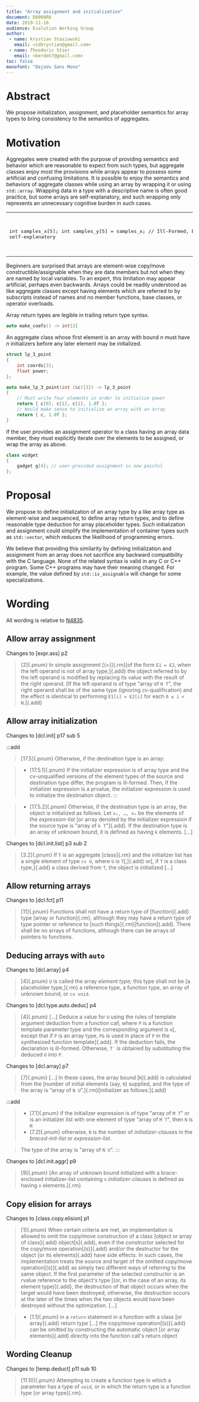 ```yaml
---
title: "Array assignment and initialization"
document: D0000R0
date: 2019-11-16
audience: Evolution Working Group
author:
 - name: Krystian Stasiowski
   email: <sdkrystian@gmail.com>
 - name: Theodoric Stier
   email: <kerdek7@gmail.com>
toc: false
monofont: "DejaVu Sans Mono"
---
```


# Abstract

We propose initialization, assignment, and placeholder semantics for array types to bring consistency to the semantics of aggregates.

# Motivation

Aggregates were created with the purpose of providing semantics and behavior which are reasonable to expect from such types, but aggregate classes enjoy most the provisions while arrays appear to possess some artificial and confusing limitations. It is possible to enjoy the semantics and behaviors of aggregate classes while using an array by wrapping it or using `std::array`. Wrapping data in a type with a descriptive name is often good practice, but some arrays are self-explanatory, and such wrapping only represents an unnecessary cognitive burden in such cases.

<table>
<tr>
<td  valign="top">
<pre lang="cpp">

int samples_x[5];
int samples_y[5] = samples_x;
// Ill-Formed, but self-explanatory

</pre>
</td>
<td  valign="top">
<pre lang="cpp">

struct samples { int s[5]; };
samples x;
samples y = x; // OK, but why?

</pre>
</td>
</tr>
</table>

Beginners are surprised that arrays are element-wise copy/move constructible/assignable when they are data members but not when they are named by local variables. To an expert, this limitation may appear artificial, perhaps even backwards. Arrays could be readily understood as like aggregate classes except having elements which are referred to by subscripts instead of names and no member functions, base classes, or operator overloads.

Array return types are legible in trailing return type syntax.

```cpp
auto make_coefs() -> int[3]
```

An aggregate class whose first element is an array with bound *n* must have *n* initializers before any later element may be initialized.

```cpp
struct lp_3_point
{
    int coords[3];
    float power;
};

auto make_lp_3_point(int (&c)[3]) -> lp_3_point
{
    // Must write four elements in order to initialize power
    return { c[0], c[1], c[2], 1.0f };
    // Would make sense to initialize an array with an array
    return { c, 1.0f };
}
```

If the user provides an assignment operator to a class having an array data member, they must explicitly iterate over the elements to be assigned, or wrap the array as above.

```cpp
class widget
{
    gadget g[4]; // user-provided assignment is now painful
};
```

# Proposal

We propose to define initialization of an array type by a like array type as element-wise and sequenced, to define array return types, and to define reasonable type deduction for array placeholder types. Such initialization and assignment could simplify the implementation of container types such as `std::vector`, which reduces the likelihood of programming errors.

We believe that providing this similarity by defining initialization and assignment from an array does not sacrifice any backward compatibility with the C language. None of the related syntax is valid in any C or C++ program. Some C++ programs may have their meaning changed. For example, the value defined by `std::is_assignable` will change for some specializations.

# Wording

All wording is relative to [N4835](http://www.open-std.org/jtc1/sc22/wg21/docs/papers/2019/n4835.pdf).

## Allow array assignment

Changes to [expr.ass] p2

> [2]{.pnum} In simple assignment [(=)]{.rm}[of the form `E1 = E2`, when the left operand is not of array type,]{.add} the object referred to by the left operand is modified by replacing its value with the result of the right operand. [If the left operand is of type "array of `N T`", the right operand shall be of the same type (ignoring cv-qualification) and the effect is identical to performing `E1[i] = E2[i]` for each `0 ≤ i < N`.]{.add}

## Allow array initialization

Changes to [dcl.init] p17 sub 5

:::add
> [17.5]{.pnum} Otherwise, if the destination type is an array:

> -    [17.5.1]{.pnum} If the initializer expression is of array type and the cv-unqualified versions of the element types of the source and destination type differ, the program is ill-formed. Then, if the initializer expression is a prvalue, the initializer expression is used to initialize the destination object.
:::

> -    [17.5.2]{.pnum} Otherwise, if the destination type is an array, the object is initialized as follows. Let `x₁, …, xₖ` be the elements of the *expression-list* [or array denoted by the initializer expression if the source type is "array of `k T`"]{.add}. If the destination type is an array of unknown bound, it is defined as having `k` elements. [...]

Changes to [dcl.init.list] p3 sub 2

> [3.2]{.pnum} If `T` is an aggregate [class]{.rm} and the initializer list has a single element of type `cv U`, where `U` is `T`[,]{.add} or[, if `T` is a class type,]{.add} a class derived from `T`, the object is initialized [...]

## Allow returning arrays

Changes to [dcl.fct] p11

> [11]{.pnum} Functions shall not have a return type of [function]{.add} type [array or function]{.rm}, although they may have a return type of type pointer or reference to [such things]{.rm}[function]{.add}. There shall be no arrays of functions, although there can be arrays of pointers to functions.

## Deducing arrays  with `auto`

Changes to [dcl.array] p4

> [4]{.pnum} `U` is called the array *element type*; this type shall not be [a placeholder type,]{.rm} a reference type, a function type, an array of unknown bound, or `cv void`.

Changes to [dcl.type.auto.deduc] p4

> [4]{.pnum} [...] Deduce a value for `U` using the rules of template argument deduction from a function call, where `P` is a function template parameter type and the corresponding argument is `e`[, except that if `P` is an array type, `P&` is used in place of `P` in the synthesized function template]{.add}. If the deduction fails, the declaration is ill-formed. Otherwise, `T′` is obtained by substituting the deduced `U` into `P`. 

Changes to [dcl.array] p7

> [7]{.pnum} [...] In these cases, the array bound [`N`]{.add} is calculated from the [number of initial elements (say, `N`) supplied, and the type of the array is “array of `N U`”.]{.rm}[initializer as follows:]{.add}  

:::add
> -    [7.1]{.pnum} if the initializer expression is of type "array of `M T`" or is an initializer list with one element of type "array of `M T`", then `N` is `M`
> -    [7.2]{.pnum} otherwise, `N` is the number of *initializer-clause*s in the *braced-init-list* or *expression-list*.

> The type of the array is "array of `N U`".
:::

Changes to [dcl.init.aggr] p9

> [9]{.pnum} [An array of unknown bound initialized with a brace-enclosed initializer-list containing `n` *initializer-clause*s is defined as having `n` elements.]{.rm}

## Copy elision for arrays

Changes to [class.copy.elision] p1

> [1]{.pnum} When certain criteria are met, an implementation is allowed to omit the copy/move construction of a class [object or array of class]{.add} object[s]{.add}, even if the constructor selected for the copy/move operation[(s)]{.add} and/or the destructor for the object [or its elements]{.add} have side effects. In such cases, the implementation treats the source and target of the omitted copy/move operation[(s)]{.add} as simply two different ways of referring to the same object. If the first parameter of the selected constructor is an rvalue reference to the object's type [(or, in the case of an array, its element type)]{.add}, the destruction of that object occurs when the target would have been destroyed; otherwise, the destruction occurs at the later of the times when the two objects would have been destroyed without the optimization. [...]

> -    [1.1]{.pnum} in a `return` statement in a function with a class [or array]{.add} return type [...] the copy/move operation[(s)]{.add} can be omitted by constructing the automatic object [or array elements]{.add} directly into the function call's return object

## Wording Cleanup

Changes to [temp.deduct] p11 sub 10

> [11.10]{.pnum} Attempting to create a function type in which a parameter has a type of `void`, or in which the return type is a function type [or array type]{.rm}.

